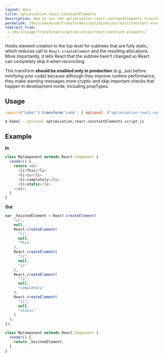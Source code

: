 ```yaml
---
layout: docs
title: optimisation.react.constantElements
description: How to use the optimisation.react.constantElements transformer.
permalink: /docs/advanced/transformers/optimisation/react/constant-elements/
redirect_from:
 - /docs/usage/transformers/optimisation/react/constant-elements/
---
```


Hoists element creation to the top level for subtrees that are fully static, which reduces call to `React.createElement` and the resulting allocations. More importantly, it tells React that the subtree hasn't changed so React can completely skip it when reconciling.

This transform **should be enabled only in production** (e.g., just before minifying your code) because although they improve runtime performance, they make warning messages more cryptic and skip important checks that happen in development mode, including propTypes.

## Usage

```javascript
require("babel").transform("code", { optional: ["optimisation.react.constantElements"] });
```

```sh
$ babel --optional optimisation.react.constantElements script.js
```

## Example

**In**

```javascript
class MyComponent extends React.Component {
  render() {
    return <ul>
      <li>This</li>
      <li>is</li>
      <li>completely</li>
      <li>static</li>
    </ul>;
  }
}
```

**Out**

```javascript
var _hoistedElement = React.createElement(
    "ul",
    null,
    React.createElement(
      "li",
      null,
      "This"
    ),
    React.createElement(
      "li",
      null,
      "is"
    ),
    React.createElement(
      "li",
      null,
      "completely"
    ),
    React.createElement(
      "li",
      null,
      "static"
    )
  );
});

class MyComponent extends React.Component {
  render() {
    return _hoistedElement;
  }
}
```
